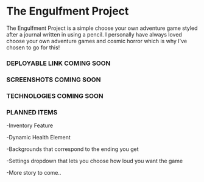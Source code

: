 # The Engulfment Project
  The Engulfment Project is a simple choose your own adventure game styled after a journal written in using a pencil. I personally have always loved choose your own adventure games and cosmic horror which is why I've chosen to go for this!

### DEPLOYABLE LINK COMING SOON

### SCREENSHOTS COMING SOON

### TECHNOLOGIES COMING SOON

### PLANNED ITEMS
  -Inventory Feature
  
  -Dynamic Health Element

  -Backgrounds that correspond to the ending you get

  -Settings dropdown that lets you choose how loud you want the game

  -More story to come..